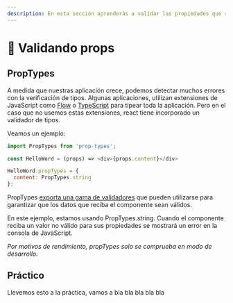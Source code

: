 ```yaml
---
description: En esta sección aprenderás a validar las propiedades que recibe un componente.
---
```


# 👮 Validando props

## PropTypes

A medida que nuestras aplicación crece, podemos detectar muchos errores con la verificación de tipos. Algunas aplicaciones, utilizan extensiones de JavaScript como [Flow](https://flow.org/) o [TypeScript](https://www.typescriptlang.org/) para tipear toda la aplicación. Pero en el caso que no usemos estas extensiones, react tiene incorporado un validador de tipos. 

Veamos un ejemplo:

```javascript
import PropTypes from 'prop-types';

const HelloWord = (props) => <div>{props.content}</div>

HelloWord.propTypes = {
  content: PropTypes.string
};
```

PropTypes [exporta una gama de validadores](https://reactjs.org/docs/typechecking-with-proptypes.html) que pueden utilizarse para garantizar que los datos que reciba el componente sean válidos. 

En este ejemplo, estamos usando PropTypes.string. Cuando el componente reciba un valor no válido para sus propiedades se mostrará un error en la consola de JavaScript. 

_Por motivos de rendimiento, propTypes solo se comprueba en modo de desarrollo._

## Práctico

Llevemos esto a la práctica, vamos a bla bla bla bla bla

